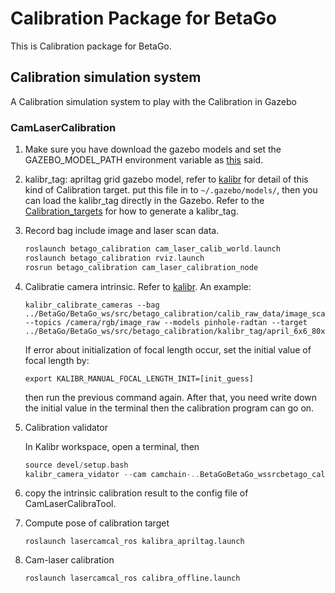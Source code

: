 # Calibration Package for BetaGo 
This is Calibration package for BetaGo.

## Calibration simulation system
A Calibration simulation system to play with the Calibration in Gazebo

### CamLaserCalibration
1. Make sure you have download the gazebo models and set the GAZEBO_MODEL_PATH environment variable as [this](../README.md 'Simulation') said.
2. kalibr_tag: apriltag grid gazebo model, refer to [kalibr](https://github.com/ethz-asl/kalibr/wiki/Calibration-targets#a-aprilgrid) for detail of this kind of Calibration target.
put this file in to `~/.gazebo/models/`, then you can load the kalibr_tag directly in the Gazebo. Refer to the [Calibration_targets](https://github.com/ethz-asl/kalibr/wiki/calibration-targets#a-aprilgrid)
 for how to generate a kalibr_tag.

3. Record bag include image and laser scan data.

    ```asm
    roslaunch betago_calibration cam_laser_calib_world.launch
    roslaunch betago_calibration rviz.launch
    rosrun betago_calibration cam_laser_calibration_node
    ```

4. Calibratie camera intrinsic. Refer to [kalibr](https://github.com/ethz-asl/kalibr/wiki/multiple-camera-calibration#2-running-the-calibration). An example:

    ```
    kalibr_calibrate_cameras --bag ../BetaGo/BetaGo_ws/src/betago_calibration/calib_raw_data/image_scan.bag --topics /camera/rgb/image_raw --models pinhole-radtan --target ../BetaGo/BetaGo_ws/src/betago_calibration/kalibr_tag/april_6x6_80x80cm.yaml
    ```

    If error about initialization of focal length occur, set the initial value of focal length by:
    
    `export KALIBR_MANUAL_FOCAL_LENGTH_INIT=[init_guess]`
    
    then run the previous command again. After that, you need write down the initial value in the terminal then the calibration program can go on.

5. Calibration validator

    In Kalibr workspace, open a terminal, then
    ```asm
    source devel/setup.bash
    kalibr_camera_vidator --cam camchain-..BetaGoBetaGo_wssrcbetago_calibrationtest.yaml --target ../BetaGo/BetaGo_ws/src/betago_calibration/kalibr_tag/april_6x6_80x80cm.yaml
    ```
    
6. copy the intrinsic calibration result to the config file of CamLaserCalibraTool.

7. Compute pose of calibration target

    `roslaunch lasercamcal_ros kalibra_apriltag.launch `

8. Cam-laser calibration

    `roslaunch lasercamcal_ros calibra_offline.launch`